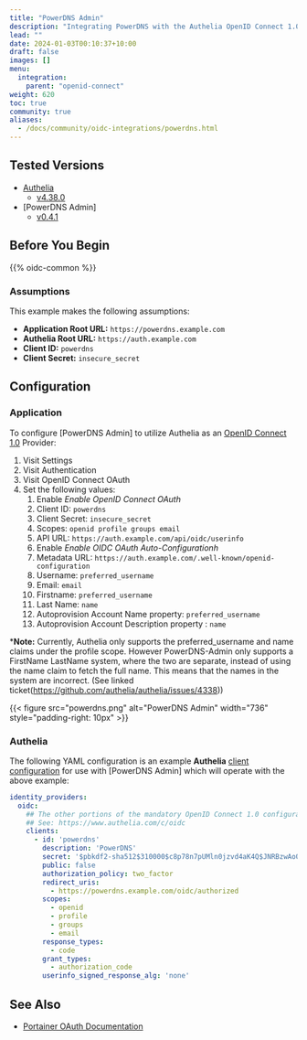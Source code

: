 ```yaml
---
title: "PowerDNS Admin"
description: "Integrating PowerDNS with the Authelia OpenID Connect 1.0 Provider."
lead: ""
date: 2024-01-03T00:10:37+10:00
draft: false
images: []
menu:
  integration:
    parent: "openid-connect"
weight: 620
toc: true
community: true
aliases:
  - /docs/community/oidc-integrations/powerdns.html
---
```


## Tested Versions

* [Authelia]
  * [v4.38.0](https://github.com/authelia/authelia/releases/tag/v4.38.0)
* [PowerDNS Admin]
  * [v0.4.1]([https://github.com/PowerDNS-Admin/PowerDNS-Admin](https://github.com/PowerDNS-Admin/PowerDNS-Admin/releases/tag/v0.4.1))

## Before You Begin

{{% oidc-common %}}

### Assumptions

This example makes the following assumptions:

* __Application Root URL:__ `https://powerdns.example.com`
* __Authelia Root URL:__ `https://auth.example.com`
* __Client ID:__ `powerdns`
* __Client Secret:__ `insecure_secret`

## Configuration

### Application

To configure [PowerDNS Admin] to utilize Authelia as an [OpenID Connect 1.0] Provider:

1. Visit Settings
2. Visit Authentication
3. Visit OpenID Connect OAuth
3. Set the following values:
   1. Enable *Enable OpenID Connect OAuth*
   2. Client ID: `powerdns`
   3. Client Secret: `insecure_secret`
   4. Scopes: `openid profile groups email`
   5. API URL: `https://auth.example.com/api/oidc/userinfo`
   6. Enable *Enable OIDC OAuth Auto-Configurationh*
   6. Metadata URL: `https://auth.example.com/.well-known/openid-configuration`
   7. Username: `preferred_username`
   8. Email: `email`
   9. Firstname: `preferred_username`
   10. Last Name: `name`
   11. Autoprovision Account Name property: `preferred_username`
   12. Autoprovision Account Description property : `name`

*__Note:__ Currently, Authelia only supports the preferred_username and name claims under the profile scope. However PowerDNS-Admin only supports a FirstName LastName system, where the two are separate, instead of using the name claim to fetch the full name. This means that the names in the system are incorrect. (See linked ticket(https://github.com/authelia/authelia/issues/4338))

{{< figure src="powerdns.png" alt="PowerDNS Admin" width="736" style="padding-right: 10px" >}}

### Authelia

The following YAML configuration is an example __Authelia__
[client configuration](../../../configuration/identity-providers/openid-connect/clients.md) for use with [PowerDNS Admin]
which will operate with the above example:

```yaml
identity_providers:
  oidc:
    ## The other portions of the mandatory OpenID Connect 1.0 configuration go here.
    ## See: https://www.authelia.com/c/oidc
    clients:
      - id: 'powerdns'
        description: 'PowerDNS'
        secret: '$pbkdf2-sha512$310000$c8p78n7pUMln0jzvd4aK4Q$JNRBzwAo0ek5qKn50cFzzvE9RXV88h1wJn5KGiHrD0YKtZaR/nCb2CJPOsKaPK0hjf.9yHxzQGZziziccp6Yng'  # The digest of 'insecure_secret'.
        public: false
        authorization_policy: two_factor
        redirect_uris:
          - https://powerdns.example.com/oidc/authorized
        scopes:
          - openid
          - profile
          - groups
          - email
        response_types:
          - code
        grant_types:
          - authorization_code
        userinfo_signed_response_alg: 'none'
```

## See Also

* [Portainer OAuth Documentation](https://docs.portainer.io/admin/settings/authentication/oauth)

[Authelia]: https://www.authelia.com
[Portainer]: https://www.portainer.io/
[OpenID Connect 1.0]: ../../openid-connect/introduction.md
